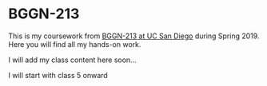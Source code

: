 # BGGN-213

This is my coursework from [BGGN-213 at UC San Diego](https://bioboot.github.io/bggn213_S19/) during Spring 2019. Here you will find all my hands-on work.

I will add my class content here soon...

I will start with class 5 onward
